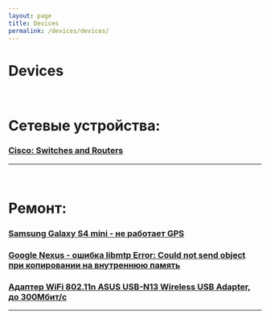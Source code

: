 ```yaml
---
layout: page
title: Devices
permalink: /devices/devices/
---
```


# Devices

<br/>

# Сетевые устройства:

### [Cisco: Switches and Routers](/devices/cisco/)


______

<br/>

# Ремонт:


### [Samsung Galaxy S4 mini - не работает GPS](/devices/mobile/galaxy-s4-mini/gps-not-working/)

### [Google Nexus - ошибка libmtp Error: Could not send object при копировании на внутреннюю память](/devices/mobile/nexus-10/libmtp-error-could-not-send-object/)

### [Адаптер WiFi 802.11n ASUS USB-N13 Wireless USB Adapter, до 300Мбит/с](/devices/wireless/asus-usb-n13-wireless-usb-adapter/)
______
